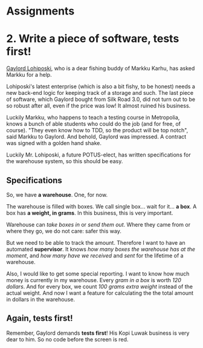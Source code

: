 # Assignments


# 2. Write a piece of software, tests first!

[Gaylord Lohiposki](https://www.linkedin.com/in/gaylord-lohiposki-8852a464), who is a dear fishing buddy of Markku Karhu, has asked Markku for a help.

Lohiposki's latest enterprise (which is also a bit fishy, to be honest) needs a new back-end logic for keeping track of a storage and such. The last piece of software, which Gaylord bought from Silk Road 3.0, did not turn out to be so robust after all, even if the price was low! It almost ruined his business.

Luckily Markku, who happens to teach a testing course in Metropolia, knows a bunch of able students who could do the job (and for free, of course). "They even know how to TDD, so the product will be top notch", said Markku to Gaylord. And behold, Gaylord was impressed. A contract was signed with a golden hand shake.

Luckily Mr. Lohiposki, a future POTUS-elect, has written specifications for the warehouse system, so this should be easy.

## Specifications

So, we have **a warehouse**. One, for now.

The warehouse is filled with boxes. We call single box... wait for it... **a box**. A box has **a weight, in grams**. In this business, this is very important.

Warehouse can *take boxes in* or *send them out*. Where they came from or where they go, we do not care: safer this way.

But we need to be able to track the amount. Therefore I want to have an automated **supervisor**. It knows *how many boxes the warehouse has at the moment*, and *how many have we received* and *sent* for the lifetime of a warehouse.

Also, I would like to get some special reporting. I want to know how much money is currently in my warehouse.
Every *gram in a box* is worth *120 dollars*. And for every box, we count *100 grams extra weight* instead of the actual weight. And now I want a feature for calculating the the total amount in dollars in the warehouse.

## Again, tests first!

Remember, Gaylord demands **tests first**! His Kopi Luwak business is very dear to him.
So no code before the screen is red.
